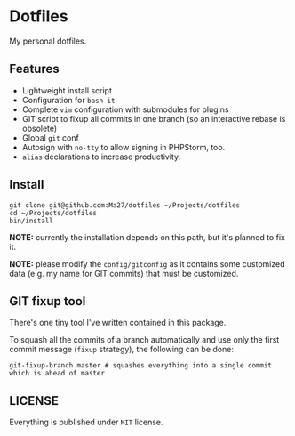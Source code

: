 # Dotfiles

My personal dotfiles.

## Features

- Lightweight install script
- Configuration for `bash-it`
- Complete `vim` configuration with submodules for plugins
- GIT script to fixup all commits in one branch (so an interactive rebase is obsolete)
- Global `git` conf
- Autosign with `no-tty` to allow signing in PHPStorm, too.
- `alias` declarations to increase productivity.

## Install

```
git clone git@github.com:Ma27/dotfiles ~/Projects/dotfiles
cd ~/Projects/dotfiles
bin/install
```

__NOTE:__ currently the installation depends on this path, but it's planned to fix it.

__NOTE:__ please modify the `config/gitconfig` as it contains some customized data (e.g. my name for GIT commits) that must be customized.

## GIT fixup tool

There's one tiny tool I've written contained in this package.

To squash all the commits of a branch automatically and use only the first commit message (`fixup` strategy), the following can be done:

``` shell
git-fixup-branch master # squashes everything into a single commit which is ahead of master
```

## LICENSE

Everything is published under `MIT` license.
